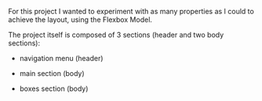 For this project I wanted to experiment with as many properties as I could to achieve the layout, using the Flexbox Model.

The project itself is composed of 3 sections (header and two body sections):

- navigation menu (header)

- main section (body)

- boxes section (body)